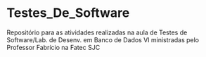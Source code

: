 # Testes_De_Software
Repositório para as atividades realizadas na aula de Testes de Software/Lab. de Desenv. em Banco de Dados VI ministradas pelo Professor Fabrício na Fatec SJC
